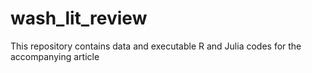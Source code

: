 # wash_lit_review
This repository contains data and executable R and Julia codes for the accompanying article
